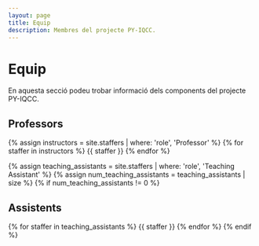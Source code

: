```yaml
---
layout: page
title: Equip
description: Membres del projecte PY-IQCC.
---
```


# **Equip**

En aquesta secció podeu trobar informació dels components del projecte PY-IQCC.

## Professors

{% assign instructors = site.staffers | where: 'role', 'Professor' %}
{% for staffer in instructors %}
{{ staffer }}
{% endfor %}

{% assign teaching_assistants = site.staffers | where: 'role', 'Teaching Assistant' %}
{% assign num_teaching_assistants = teaching_assistants | size %}
{% if num_teaching_assistants != 0 %}
## Assistents

{% for staffer in teaching_assistants %}
{{ staffer }}
{% endfor %}
{% endif %}
